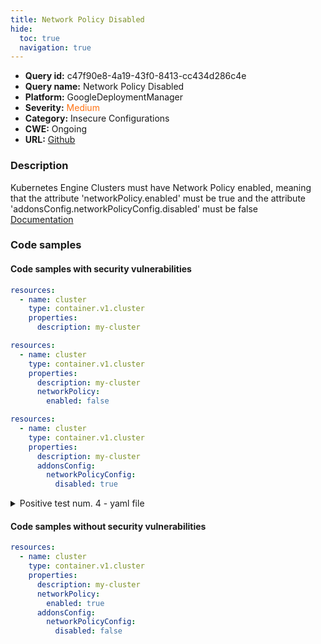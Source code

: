 ```yaml
---
title: Network Policy Disabled
hide:
  toc: true
  navigation: true
---
```


<style>
  .highlight .hll {
    background-color: #ff171742;
  }
  .md-content {
    max-width: 1100px;
    margin: 0 auto;
  }
</style>

-   **Query id:** c47f90e8-4a19-43f0-8413-cc434d286c4e
-   **Query name:** Network Policy Disabled
-   **Platform:** GoogleDeploymentManager
-   **Severity:** <span style="color:#ff7213">Medium</span>
-   **Category:** Insecure Configurations
-   **CWE:** Ongoing
-   **URL:** [Github](https://github.com/Checkmarx/kics/tree/master/assets/queries/googleDeploymentManager/gcp/network_policy_disabled)

### Description
Kubernetes Engine Clusters must have Network Policy enabled, meaning that the attribute 'networkPolicy.enabled' must be true and the attribute 'addonsConfig.networkPolicyConfig.disabled' must be false<br>
[Documentation](https://cloud.google.com/kubernetes-engine/docs/reference/rest/v1/projects.zones.clusters)

### Code samples
#### Code samples with security vulnerabilities
```yaml title="Positive test num. 1 - yaml file" hl_lines="4"
resources:
  - name: cluster
    type: container.v1.cluster
    properties:
      description: my-cluster

```
```yaml title="Positive test num. 2 - yaml file" hl_lines="4 7"
resources:
  - name: cluster
    type: container.v1.cluster
    properties:
      description: my-cluster
      networkPolicy:
        enabled: false

```
```yaml title="Positive test num. 3 - yaml file" hl_lines="8 4"
resources:
  - name: cluster
    type: container.v1.cluster
    properties:
      description: my-cluster
      addonsConfig:
        networkPolicyConfig:
          disabled: true

```
<details><summary>Positive test num. 4 - yaml file</summary>

```yaml hl_lines="10 7"
resources:
  - name: cluster
    type: container.v1.cluster
    properties:
      description: my-cluster
      networkPolicy:
        enabled: false
      addonsConfig:
        networkPolicyConfig:
          disabled: true

```
</details>


#### Code samples without security vulnerabilities
```yaml title="Negative test num. 1 - yaml file"
resources:
  - name: cluster
    type: container.v1.cluster
    properties:
      description: my-cluster
      networkPolicy:
        enabled: true
      addonsConfig:
        networkPolicyConfig:
          disabled: false

```
